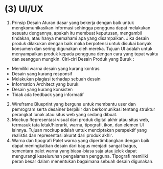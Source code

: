 # (3) UI/UX
1. Prinsip Desain
Aturan dasar yang bekerja dengan baik untuk mengkomunikasikan informasi sehingga pengguna dapat melakukan sesuatu dengannya, apakah itu membuat keputusan, mengambil tindakan, atau hanya memahami apa yang disampaikan. Jika desain produk dilakukan dengan baik maka berpotensi untuk disukai banyak konsumen dan sering digunakan oleh mereka.
Tujuan UI adalah untuk menyampaikan produk kepada pengguna dengan cara yang tepat waktu dan seanggun mungkin.
Ciri-ciri Desain Produk yang Buruk :
- Memiliki warna desain yang kurang kontras
- Desain yang kurang responsif
- Melakukan plagiasi terhadap sebuah desain
- Information Architect yang buruk
- Desain yang kurang konsisten
- Tidak ada feedback yang informatif
2. Wireframe
Blueprint yang berguna untuk membantu user dan pemrogram serta desainer berpikir dan berkomunikasi tentang struktur perangkat lunak atau situs web yang sedang dibuat.
3. Mockup
Representasi visual dari produk digital akhir atau situs web, termasuk tata letak/hierarki, warna, tipografi, ikon, dan elemen UI lainnya. Tujuan mockup adalah untuk menciptakan perspektif yang realistis dan representasi akurat dari produk akhir.
4. Warna dan tipografi
Palet warna yang dipertimbangkan dengan baik dapat meningkatkan desain dari bagus menjadi sangat bagus, sementara palet warna yang biasa-biasa saja atau jelek dapat mengurangi keseluruhan pengalaman pengguna. Tipografi memiliki peran besar dalam menentukan bagaimana sebuah desain digunakan.